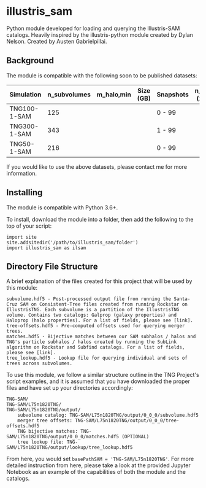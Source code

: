 # illustris_sam
Python module developed for loading and querying the Illustris-SAM catalogs. Heavily inspired by the illustris-python module created by Dylan Nelson. Created by Austen Gabrielpillai. 

## Background
The module is compatible with the following soon to be published datasets: 

| Simulation   | n_subvolumes | m_halo,min | Size (GB) | Snapshots | n_halos (z = 0) | n_subhalos (z = 0)| 
|       ---    | ---          | ---        | ---       | ---       | ---             | ---               | 
| TNG100-1-SAM | 125          |            |           | 0 - 99    |                 |                   |
| TNG300-1-SAM | 343          |            |           | 1 - 99    |                 |                   |
| TNG50-1-SAM  | 216          |            |           | 0 - 99    |                 |                   |  


If you would like to use the above datasets, please contact me for more information.

## Installing 
The module is compatible with Python 3.6+. 

To install, download the module into a folder, then add the following to the top of your script:

```
import site
site.addsitedir('/path/to/illustris_sam/folder')
import illustris_sam as ilsam 
```


## Directory File Structure 
A brief explanation of the files created for this project that will be used by this module:
 
	subvolume.hdf5 - Post-processed output file from running the Santa-Cruz SAM on Consistent-Tree files created from running Rockstar on IllustrisTNG. Each subvolume is a partition of the IllustrisTNG volume. Contains two catalogs: Galprop (galaxy properties) and Haloprop (halo properties). For a list of fields, please see [link].
	tree-offsets.hdf5 - Pre-computed offsets used for querying merger trees. 
	matches.hdf5 - Bijective matches between our SAM subhalos / halos and TNG's particle subhalos / halos created by running the SubLink algorithm on Rockstar and Subfind catalogs. For a list of fields, please see [link].  
	tree_lookup.hdf5 - Lookup file for querying individual and sets of trees across subvolumes. 
	
To use this module, we follow a similar structure outline in the TNG Project's script examples, and it is assumed that you have downloaded the proper files and have set up your directories accordingly: 

``` 
TNG-SAM/
TNG-SAM/L75n1820TNG/
TNG-SAM/L75n1820TNG/output/
	subvolume catalog: TNG-SAM/L75n1820TNG/output/0_0_0/subvolume.hdf5
	merger tree offsets: TNG-SAM/L75n1820TNG/output/0_0_0/tree-offsets.hdf5
	TNG bijective matches: TNG-SAM/L75n1820TNG/output/0_0_0/matches.hdf5 (OPTIONAL)
	tree lookup file: TNG-SAM/L75n1820TNG/output/lookup/tree_lookup.hdf5
```
	 
From here, you would set ```basePathSAM = 'TNG-SAM/L75n1820TNG'```. For more detailed instruction from here, please take a look at the provided Jupyter Notebook as an example of the capabilities of both the module and the catalogs. 
